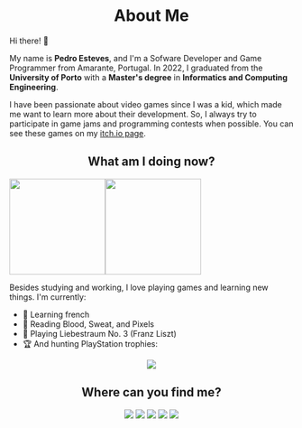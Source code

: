 <h1 align="center">About Me</h1>

Hi there! 👋

My name is **Pedro Esteves**, and I'm a Sofware Developer and Game Programmer from Amarante, Portugal. In 2022, I graduated from the **University of Porto** with a **Master's degree** in **Informatics and Computing Engineering**.


I have been passionate about video games since I was a kid, which made me want to learn more about their development.
So, I always try to participate in game jams and programming contests when possible.
You can see these games on my [itch.io page](https://pemesteves.itch.io).

<h2 align="center"> What am I doing now?</h2>
<div style="display:flex" align="center">
  <img height="170em" src="https://github-readme-stats.vercel.app/api?username=pemesteves&show_icons=true&theme=dark&include_all_commits=true&count_private=true">
  <img height="170em" src="https://github-readme-stats.vercel.app/api/top-langs/?username=pemesteves&layout=compact&langs_count=7&theme=dark">
</div>

Besides studying and working, I love playing games and learning new things. I'm currently:
- 🥖 Learning french
- 📘 Reading Blood, Sweat, and Pixels
- 🎹 Playing Liebestraum No. 3 (Franz Liszt)
- 🏆 And hunting PlayStation trophies:

<div align="center">
  <a href="https://psnprofiles.com/funeven"><img src="https://card.psnprofiles.com/2/funeven.png?" border="0"></a>
</div>

<h2 align="center"> Where can you find me?</h2>

<div align="center">
  <a target="_blank" href="https://pemesteves.github.io/"><img src="https://img.shields.io/badge/-Website-2563eb?style=for-the-badge&logo=Github&logoColor=white"/></a>
  <a target="_blank" href="https://pemesteves.itch.io/"><img src="https://img.shields.io/badge/Itch.io-FA5C5C?style=for-the-badge&logo=itch.io&logoColor=white"/></a>
  <a target="_blank" href="https://www.linkedin.com/in/pemesteves/"><img src="https://img.shields.io/badge/-LinkedIn-0077B5?style=for-the-badge&logo=Linkedin&logoColor=white"/></a>
  <a target="_blank" href="https://twitch.tv/funeven"><img src="https://img.shields.io/badge/Twitch-9146FF?style=for-the-badge&logo=twitch&logoColor=white"/></a>
  <a target="_blank" href="https://twitter.com/pemesteves"><img src="https://img.shields.io/badge/Twitter-1DA1F2?style=for-the-badge&logo=twitter&logoColor=white"/></a>
</div>


